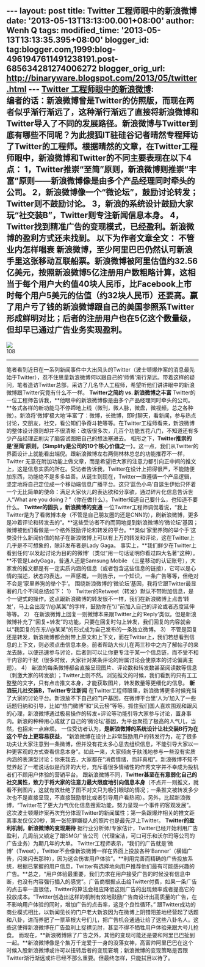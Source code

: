 --- layout: post title: Twitter 工程师眼中的新浪微博 date:
'2013-05-13T13:13:00.001+08:00' author: Wenh Q tags: modified\_time:
'2013-05-13T13:13:35.395+08:00' blogger\_id:
tag:blogger.com,1999:blog-4961947611491238191.post-685634281274006272
blogger\_orig\_url: http://binaryware.blogspot.com/2013/05/twitter.html
--- [Twitter
工程师眼中的新浪微博](http://www.oschina.net/news/40388/weibo-in-twitter):
\
**编者的话：新浪微博曾是Twitter的仿照版，而现在两者似乎渐行渐远了，这种渐行渐远了直接将新浪微博和Twitter导入了不同的发展路径。新浪微博与Twitter到底有哪些不同呢？为此搜狐IT驻硅谷记者晴然专程拜访了Twitter的工程师。根据晴然的文章，在Twitter工程师眼中，新浪微博和Twitter的不同主要表现在以下4点：**
**1，Twitter推崇“至简”原则，新浪微博则推崇“丰富”原则——新浪微博像是由多个产品经理同时牵头的公司。**
**2，新浪微博像一个“微论坛”，鼓励讨论转发；Twitter则不鼓励讨论。**
**3，新浪的系统设计鼓励大家玩“社交装B”，Twitter则专注新闻信息本身。**
**4，Twitter找到精准广告的变现模式，已经盈利。新浪微博的盈利方式还未找到。**
**以下为作者文章全文：**
不管业内怎样唱衰
新浪微博，至少阿里巴巴仍然认可新浪手里这张移动互联船票。新浪微博被阿里估值约32.56亿美元，按照新浪微博5亿注册用户数粗略计算，这相当于每个用户大约值40块人民币，比Facebook上市时每个用户5美元的估值（约32块人民币）还要高。赢了用户亏了钱的新浪微博跟自己的美国参照系Twitter形成鲜明对比；后者的注册用户也在5亿这个数量级，但却早已通过广告业务实现盈利。
  ------------------------------------------------------------------------
  ![](http://static.oschina.net/uploads/img/201305/11063301_jqSi.jpg)\
  108

  ------------------------------------------------------------------------

笔者看到近日在一系列新闻事件中大出风头的Twitter（波士顿爆炸案的消息最先始于Twitter），忍不住思量新浪微博何以跟自己的‘师傅’渐行渐远。带着这样的疑问，笔者造访Twitter总部，采访了几名华人工程师，希望听他们讲讲眼中的新浪微博跟Twitter究竟有什么不一样。
**Twitter之简约 vs. 新浪微博之丰富**
Twitter的一位工程师告诉我，**他眼中的新浪微博像是由多个产品经理同时牵头的公司。**各式各样的新功能马不停蹄地上线（微刊，微人脉，微盘，微视频，总之各种微）。新浪将‘微博’极大地‘丰富’了：微博，长微博，即时聊天，看新闻，参与热点讨论，交朋友，社交，看公知们争奇斗艳等等。在Twitter工程师看来，新浪微博的整体设计原则却并不很清晰：改版很多次，几百个功能五花八门，不知道还有多少产品经理正削尖了脑袋试图把自己的想法塞进去。
相形之下，**Twitter推崇的是‘至简’原则，（Simplify是公司的10个核心价值之一）**。这一点，我们从Twitter的界面设计上就能看出端倪。跟新浪微博左右两侧林林总总的功能推荐不一样，Twitter
无意在附加功能上做文章，而是希望把大家的注意力都引向正中间的推文上，这是信息实质的所在。受访者告诉我，Twitter在设计上把得很严，不能随便加东西，功能绝不是多多益善。从诞生到现在，Twitter一直遵循一个产品逻辑，坚定地将自己定位成一个移动端信息广播平台。这只‘蓝色小鸟’自诞生伊始只怀着一个无比简单的使命：满足大家伙儿的表达欲和分享欲，通过碎片化信息告诉世人“What
are you doing？”（你在做什么）。Twitter知道自己要什么，也知道不要什么。
**Twitter的固执 ，新浪微博的变通**
一位Twitter工程师调侃着说，“我上Twitter是为了看微博本身（不管是自己朋友圈的还是CNN的），刷新浪微博，更多是冲着评论和转发去的”。**这些受访者不约而同地提到新浪微博的‘微论坛’基因；微博被他们看做是一个格外鼓励评论和转发的平台。**类似‘家里养狗的举个手’这类没什么新闻价值的帖子在新浪微博上可以有上万的转发和评论，这在Twitter上几乎是不可想象的，除非发布者是Lady
Gaga。
事实上，**我们鲜少在Twitter上看到任何‘以发起讨论为目的的微博’（类似“用一句话证明你看过四大名著”这种）。**不管是LadyGaga，普通人还是Samsung
Mobile
（三星移动的认证账号），大家发的推文都是有一定实质内涵的信息（或者包含这些信息的链接），它可以是心情的描述，状态的表达，一声感概，一则告示，一个知识，一条广告等等，但绝对不会是‘家里养狗的举个手’。
围绕新浪微博的‘微论坛’基因，我将它跟Twitter最显著的几个不同总结如下：
1）
Twitter的Retweet（转发）默认不带附加信息，是个一键式的操作。这点跟新浪微博的转发很不一样，我们在新浪微博上点击‘转发’，马上会出现“//@某某”的字样，鼓励你在“//”前加入自己的评论或者态度延伸等等。
2）
在新浪微博上回复一则微博本来跟Twitter上的‘Reply’类似。但是新浪微博补充了“回复+转发”的功能，只要在回复时勾上转发，我们回复的内容就会以“我回复的东东//@某某”的形式成为自己发布的一条独立微博。
3）
不管是回复还是转发，新浪微博都会附带上原文和上下文，而在Twitter上，我们若想看到信息的上下文，则必须点击信息本身。前者帮助大伙儿在两三秒中之内了解帖子的来龙去脉，以便迅速参与讨论，后者则可以让你更专注于某一个信息链，而不受不相干内容的干扰（很多时候，大家针对某条评论的附属讨论会使原本的讨论偏离主题）。
4）
新浪的每条微博都会直接呈现图片、评论数和转发数甚至阅读数等信息（刺激大家的转发欲）；Twitter上则不然。浏览推文的时候，我们看到的只有工工整整的文字，只有点击推文本身，才能获取图片，转发数量等更细化的信息。
**新浪玩儿社交装B，Twitter专注新闻**
在Twitter工程师眼里，新浪微博更多时候充当了大家的讨论平台。新浪放不下自己的门户基因，在微博平台里‘人为’加入了一些话题归纳和引导，比如“热门微博”和“风云榜”等等。抓住我们国人喜欢围观和跟风的心理，新浪微博通过极易操作的转发+评论等功能引导大家参与讨论，置身事内。新浪的种种用心成就了自己的‘微论坛’基因，为平台聚揽了极高的人气儿，当然，也招来一点麻烦。
一位受访者认为，**是新浪微博的系统设计让社交装B行为在这个平台上更容易获益**，
“新浪微博在设计上非常鼓励用户的转发行为，花了很多功夫让大家注意到一条微博，但并没有花太多心思去组织信息，不能引导大家以一种更客观的方式查看信息本身”。如此一来，大家倾向于肤浅地参与一些没有实质内涵的表演型讨论；你来我去，大家都在“消费情绪，而非真相”。新浪微博不知不觉养起了一堆说话似是而非的大号，充斥着很多情绪性的作秀文字并不幸成为投机者们不顾用户体验的营销平台。
跟新浪微博不同，**Twitter甚至在有意弱化自己的社交属性，致力于将大家的注意力最大限度地引向信息本身**（不点开一则推文，就看不到图片，这就有效杜绝了图不对文只为吸引眼球的情况；一条推文被转发多少次也不是直接呈现，不直接鼓励攀比或者引导用户看热闹）。另外，比起新浪微博，“Twitter花了更大力气优化信息搜索功能，努力呈现一个事件的客观发展”。这次波士顿爆炸案再次充分体现Twitter的新闻属性；第一条跟爆炸相关的推文距离事发仅仅20秒，第一张犯罪嫌疑人的照片也是最先浮上Twitter。
**Twitter的盈利机制，新浪微博的变现期待**
据行业分析师/专家估计，Twitter已经开始利用广告盈利，几周前又锁定了跟SMG广告公司（代理宝洁，可口可乐和沃尔玛等公司的广告业务）为期几年的大单。
Twitter工程师表示，“我们的广告就是‘微博’（Tweet），Twitter不会像新浪微博一样在界面上投放各种‘Banner’（横幅广告，闪来闪去那种），因为这会伤害用户体验”。**利用完善而精确的广告投放系统，根据已掌握的用户信息，Twitter有选择地向用户推荐他们最有可能感兴趣的广告。**总之，“用户体验最重要，我们力求在用户接受广告的时候没有信息中断，也没有内容强行插入的感觉”。广告商根据点击给Twitter付费，如果一条广告的点击率一直很低，Twitter的算法会相应降低这则广告的出现频率或者提高它的投放成本。“Twitter创造出这样的机制有效地鼓励广告商设计出高质量的广告，在不影响用户体验的同时，增加广告的点击率，这是个良性循环。”
跟Twitter成功的商业模式相比，以新闻见长的门户老大新浪因为在微博上阴错阳差地经营起了话题和八卦，进而养肥了一票草根大号们儿，把广告机会通通让给了这些八卦名人。这些这使得新浪微博在广告盈利上捉襟见肘，甚至不得不牺牲用户体验来跟大号儿抢食。
而现在，**新浪微博除了广告之外，其他的变现可能还是要和阿里巴巴扯到一起。**新浪微博像是个集万千宠爱于一身的没落女神，高富帅阿里巴巴在这个时候入股新浪微博或许可以扭转后者的变现窘境；新浪微博的变现策略是否跟Twitter渐行渐远或许已经不那么重要。但最终怎样，只能拭目以待了。
